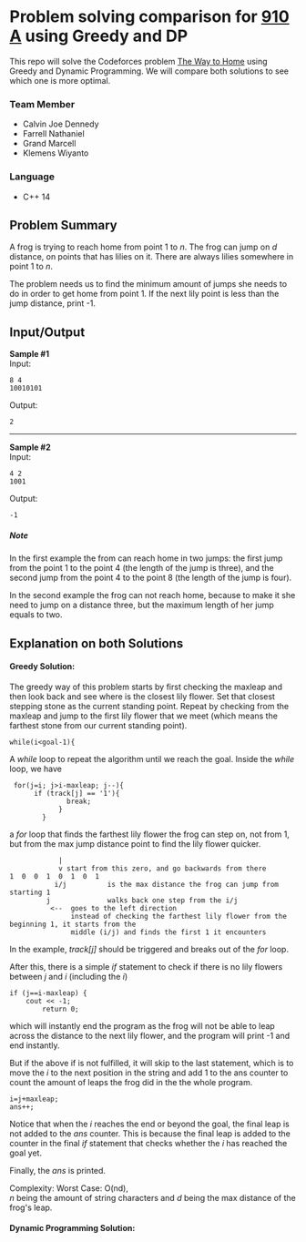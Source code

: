 # Problem solving comparison for [910 A](https://codeforces.com/contest/910/problem/A) using Greedy and DP  
This repo will solve the Codeforces problem [The Way to Home](https://codeforces.com/problemset/problem/910/A) using Greedy and Dynamic Programming. We will compare both solutions to see which one is more optimal.

### Team Member
- Calvin Joe Dennedy
- Farrell Nathaniel
- Grand Marcell
- Klemens Wiyanto

### Language
- C++ 14

## Problem Summary 
A frog is trying to reach home from point 1 to *n*. The frog can jump on *d* distance, on points that has lilies on it. There are always lilies somewhere in point 1 to *n*.

The problem needs us to find the minimum amount of jumps she needs to do in order to get home from point 1. If the next lily point is less than the jump distance, print -1.

## Input/Output
**Sample #1**  
Input:
```
8 4
10010101
```
Output:
```
2
```

---
**Sample #2**  
Input:
```
4 2
1001
```
Output:
```
-1
```

##### Note  
In the first example the from can reach home in two jumps: the first jump from the point 1 to the point 4 (the length of the jump is three), and the second jump from the point 4 to the point 8 (the length of the jump is four).

In the second example the frog can not reach home, because to make it she need to jump on a distance three, but the maximum length of her jump equals to two.

## Explanation on both Solutions  
#### Greedy Solution:  
The greedy way of this problem starts by first checking the maxleap and then look back and see where is the closest lily flower. Set that closest stepping stone as the current standing point. Repeat by checking from the maxleap and jump to the first lily flower that we meet (which means the farthest stone from our current standing point).

```
while(i<goal-1){
```
A *while* loop to repeat the algorithm until we reach the goal. Inside the *while* loop, we have
```
 for(j=i; j>i-maxleap; j--){
      if (track[j] == '1'){
              break;
            }
        }
```
a *for* loop that finds the farthest lily flower the frog can step on, not from 1, but from the max jump distance point to find the lily flower quicker.
```
            |
            v start from this zero, and go backwards from there
1  0  0  1  0  1  0  1
           i/j          is the max distance the frog can jump from starting 1
         j              walks back one step from the i/j
          <--  goes to the left direction
               instead of checking the farthest lily flower from the beginning 1, it starts from the  
               middle (i/j) and finds the first 1 it encounters
```
In the example, *track[j]* should be triggered and breaks out of the *for* loop.

After this, there is a simple *if* statement to check if there is no lily flowers between *j* and *i* (including the *i*)
```
if (j==i-maxleap) {
    cout << -1;
        return 0;
```
which will instantly end the program as the frog will not be able to leap across the distance to the next lily flower, and the program will print -1 and end instantly.

But if the above if is not fulfilled, it will skip to the last statement, which is to move the *i* to the next position in the string and add 1 to the ans counter to count the amount of leaps the frog did in the the whole program. 
```
i=j+maxleap;
ans++;
```        
Notice that when the *i* reaches the end or beyond the goal, the final leap is not added to the *ans* counter. This is because the final leap is added to the counter in the final *if* statement that checks whether the *i* has reached the goal yet.

Finally, the *ans* is printed.

Complexity: Worst Case: O(nd),  
*n* being the amount of string characters and *d* being the max distance of the frog's leap.

#### Dynamic Programming Solution:  


